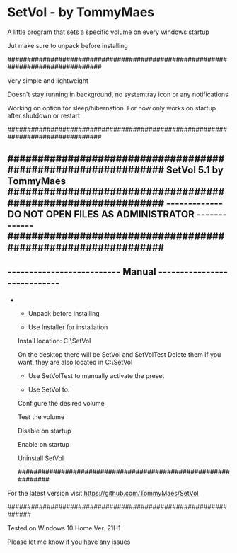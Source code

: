 # SetVol - by TommyMaes
A little program that sets a specific volume on every windows startup

Jut make sure to unpack before installing

################################################################################

Very simple and lightweight

Doesn't stay running in background, no systemtray icon or any notifications

Working on option for sleep/hibernation. For now only works on startup after shutdown or restart

################################################################################

  ##############################################################
  SetVol 5.1 by TommyMaes
  ##############################################################
  ------------- DO NOT OPEN FILES AS ADMINISTRATOR -------------
  ##############################################################
  --------------------------------------------------------------
  -------------------------- Manual ----------------------------
  --------------------------------------------------------------

-
  - Unpack before installing

  - Use Installer for installation
  
  Install location: C:\SetVol
  
  On the desktop there will be SetVol and SetVolTest
  Delete them if you want, they are also located in C:\SetVol
  
  - Use SetVolTest to manually activate the preset 
  
  - Use SetVol to:
 
  Configure the desired volume
  
  Test the volume
 
  Disable on startup
 
  Enable on startup

  Uninstall SetVol  
  
  ##############################################################

 For the latest version visit https://github.com/TommyMaes/SetVol

  ##############################################################

Tested on Windows 10 Home Ver. 21H1

Please let me know if you have any issues

